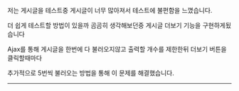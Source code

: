 저는 게시글을 테스트중 게시글이 너무 많아져서 테스트에 불편함을 느꼈습니다. 

더 쉽게 테스트할 방법이 있을까 곰곰히 생각해보던중 게시글 더보기 기능을 구현하게됬습니다

Ajax를 통해 게시글을 한번에 다 불러오지않고 출력할 개수를 제한한뒤 더보기 버튼을 클릭할때마다 

추가적으로 5번씩 불러오는 방법을 통해 이 문제를 해결했습니다.

---

